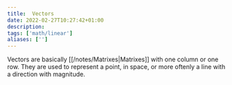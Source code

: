 ```yaml
---
title:  Vectors
date: 2022-02-27T10:27:42+01:00
description: 
tags: ['math/linear']
aliases: ['']
---
```

Vectors are basically [[/notes/Matrixes|Matrixes]] with one column or one row. They are used to represent a point, in space, or more oftenly a line with a direction with magnitude.